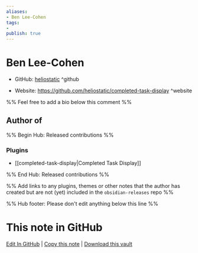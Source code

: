 ```yaml
---
aliases:
- Ben Lee-Cohen
tags:
- 
publish: true
---
```


# Ben Lee-Cohen

- GitHub: [heliostatic](https://github.com/heliostatic/) ^github
<!-- - Discord: `@` ^discord-->
- Website: <https://github.com/heliostatic/completed-task-display> ^website
<!-- - [[Publish sites|Publish site]]: ^publish-->

%% Feel free to add a bio below this comment %%


## Author of

%% Begin Hub: Released contributions %%
### Plugins
- [[completed-task-display|Completed Task Display]]

%% End Hub: Released contributions %%

%% Add links to any plugins, themes or other notes that the author has created but are not (yet) included in the `obsidian-releases` repo %%

<!--
### Unlisted plugins
-->

<!--
### Others
-->

<!--
## Sponsor this author

- [[GitHub sponsors]]: [Sponsor @heliostatic on GitHub Sponsors](https://github.com/sponsors/heliostatic) ^github-sponsor
- [[Buy me a coffee]]: ^buy-me-a-coffee
- [[PayPal]]: ^paypal
- [[Patreon]]: ^patreon

-->

<!--
## Follow this author

- [[YouTube Channels|On YouTube]]: ^youtube
- Twitter: ^twitter
- ...
-->

%% Hub footer: Please don't edit anything below this line %%

# This note in GitHub

<span class="git-footer">[Edit In GitHub](https://github.dev/obsidian-community/obsidian-hub/blob/main/01%20-%20Community/People/heliostatic.md "git-hub-edit-note") | [Copy this note](https://raw.githubusercontent.com/obsidian-community/obsidian-hub/main/01%20-%20Community/People/heliostatic.md "git-hub-copy-note") | [Download this vault](https://github.com/obsidian-community/obsidian-hub/archive/refs/heads/main.zip "git-hub-download-vault") </span>
